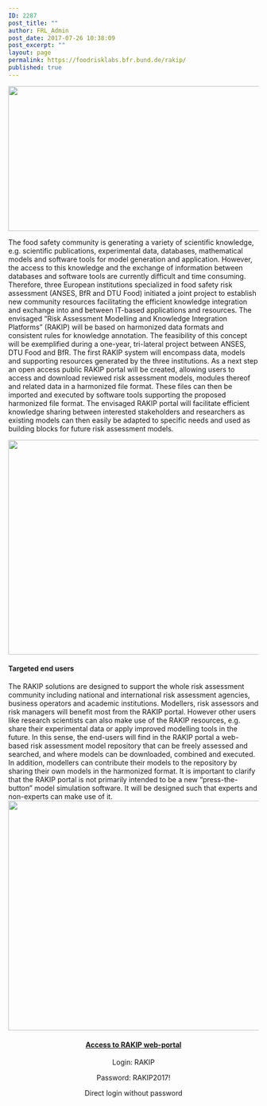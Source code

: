 ```yaml
---
ID: 2287
post_title: ""
author: FRL_Admin
post_date: 2017-07-26 10:38:09
post_excerpt: ""
layout: page
permalink: https://foodrisklabs.bfr.bund.de/rakip/
published: true
---
```

<img class="aligncenter size-large wp-image-2304" src="https://foodrisklabs.bfr.bund.de/wp-content/uploads/2017/07/RAKIP-Logo-1024x451.jpg" alt="" width="660" height="291" />

The food safety community is generating a variety of scientific knowledge, e.g. scientific publications, experimental data, databases, mathematical models and software tools for model generation and application. However, the access to this knowledge and the exchange of information between databases and software tools are currently difficult and time consuming. Therefore, three European institutions specialized in food safety risk assessment (ANSES, BfR and DTU Food) initiated a joint project to establish new community resources facilitating the efficient knowledge integration and exchange into and between IT-based applications and resources. The envisaged “Risk Assessment Modelling and Knowledge Integration Platforms” (RAKIP) will be based on harmonized data formats and consistent rules for knowledge annotation. The feasibility of this concept will be exemplified during a one-year, tri-lateral project between ANSES, DTU Food and BfR. The first RAKIP system will encompass data, models and supporting resources generated by the three institutions. As a next step an open access public RAKIP portal will be created, allowing users to access and download reviewed risk assessment models, modules thereof and related data in a harmonized file format. These files can then be imported and executed by software tools supporting the proposed harmonized file format. The envisaged RAKIP portal will facilitate efficient knowledge sharing between interested stakeholders and researchers as existing models can then easily be adapted to specific needs and used as building blocks for future risk assessment models.

<img class="aligncenter size-full wp-image-2303" src="https://foodrisklabs.bfr.bund.de/wp-content/uploads/2017/07/RAKIP-File-System.png" alt="" width="677" height="431" />
<h4>Targeted end users</h4>
The RAKIP solutions are designed to support the whole risk assessment community including national and international risk assessment agencies, business operators and academic institutions. Modellers, risk assessors and risk managers will benefit most from the RAKIP portal. However other users like research scientists can also make use of the RAKIP resources, e.g. share their experimental data or apply improved modelling tools in the future.
In this sense, the end-users will find in the RAKIP portal a web-based risk assessment model repository that can be freely assessed and searched, and where models can be downloaded, combined and executed. In addition, modellers can contribute their models to the repository by sharing their own models in the harmonized format. It is important to clarify that the RAKIP portal is not primarily intended to be a new “press-the-button” model simulation software. It will be designed such that experts and non-experts can make use of it.

<img class="aligncenter size-full wp-image-2306" src="https://foodrisklabs.bfr.bund.de/wp-content/uploads/2017/07/RAKIP-Model-Sharing.png" alt="" width="580" height="461" />
<h4 style="text-align: center;"><a href="https://knime.bfrlab.de/com.knime.enterprise.server/#/RAKIP-Web-Portal" target="_blank" rel="noopener">Access to RAKIP web-portal</a></h4>
<p style="text-align: center;">Login: RAKIP</p>
<p style="text-align: center;">Password: RAKIP2017!</p>
<p style="text-align: center;">Direct login without password</p>
&nbsp;
